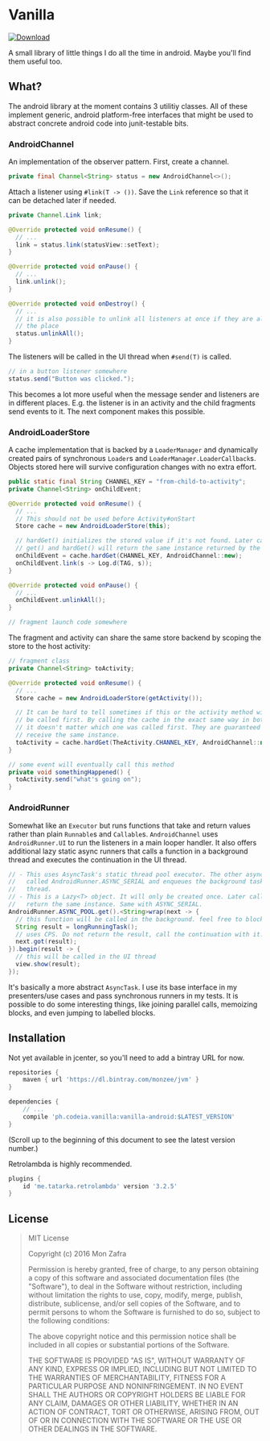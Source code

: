 # Vanilla

[ ![Download](https://api.bintray.com/packages/monzee/jvm/vanilla-android/images/download.svg) ](https://bintray.com/monzee/jvm/vanilla-android/_latestVersion)

A small library of little things I do all the time in android. Maybe you'll find
them useful too.

## What?

The android library at the moment contains 3 utilitiy classes. All of these
implement generic, android platform-free interfaces that might be used to
abstract concrete android code into junit-testable bits.

### AndroidChannel

An implementation of the observer pattern. First, create a channel.

~~~java
private final Channel<String> status = new AndroidChannel<>();
~~~

Attach a listener using `#link(T -> ())`. Save the `Link` reference so that it can be detached later
if needed.

~~~java
private Channel.Link link;

@Override protected void onResume() {
  // ...
  link = status.link(statusView::setText);
}

@Override protected void onPause() {
  // ...
  link.unlink();
}

@Override protected void onDestroy() {
  // ...
  // it is also possible to unlink all listeners at once if they are all over
  // the place
  status.unlinkAll();
}
~~~

The listeners will be called in the UI thread when `#send(T)` is called.

~~~java
// in a button listener somewhere
status.send("Button was clicked.");
~~~

This becomes a lot more useful when the message sender and listeners are in different
places. E.g. the listener is in an activity and the child fragments send events
to it. The next component makes this possible.

### AndroidLoaderStore

A cache implementation that is backed by a `LoaderManager` and dynamically
created pairs of synchronous `Loader`s and `LoaderManager.LoaderCallback`s. Objects
stored here will survive configuration changes with no extra effort.

~~~java
public static final String CHANNEL_KEY = "from-child-to-activity";
private Channel<String> onChildEvent;

@Override protected void onResume() {
  // ...
  // This should not be used before Activity#onStart
  Store cache = new AndroidLoaderStore(this);

  // hardGet() initializes the stored value if it's not found. Later calls to
  // get() and hardGet() will return the same instance returned by the factory
  onChildEvent = cache.hardGet(CHANNEL_KEY, AndroidChannel::new);
  onChildEvent.link(s -> Log.d(TAG, s));
}

@Override protected void onPause() {
  // ...
  onChildEvent.unlinkAll();
}

// fragment launch code somewhere
~~~

The fragment and activity can share the same store backend by scoping the store to the
host activity:

~~~java
// fragment class
private Channel<String> toActivity;

@Override protected void onResume() {
  // ...
  Store cache = new AndroidLoaderStore(getActivity());

  // It can be hard to tell sometimes if this or the activity method will
  // be called first. By calling the cache in the exact same way in both places,
  // it doesn't matter which one was called first. They are guaranteed to
  // receive the same instance.
  toActivity = cache.hardGet(TheActivity.CHANNEL_KEY, AndroidChannel::new);
}

// some event will eventually call this method
private void somethingHappened() {
  toActivity.send("what's going on");
}
~~~

### AndroidRunner

Somewhat like an `Executor` but runs functions that take and return values rather than
plain `Runnable`s and `Callable`s. `AndroidChannel` uses `AndroidRunner.UI` to
run the listeners in a main looper handler. It also offers additional lazy static async
runners that calls a function in a background thread and executes the
continuation in the UI thread.

~~~java
// - This uses AsyncTask's static thread pool executor. The other async runner is
//   called AndroidRunner.ASYNC_SERIAL and enqueues the background tasks in one
//   thread.
// - This is a Lazy<T> object. It will only be created once. Later calls will
//   return the same instance. Same with ASYNC_SERIAL.
AndroidRunner.ASYNC_POOL.get().<String>wrap(next -> {
  // this function will be called in the background. feel free to block the thread.
  String result = longRunningTask();
  // uses CPS. Do not return the result, call the continuation with it.
  next.got(result);
}).begin(result -> {
  // this will be called in the UI thread
  view.show(result);
});
~~~

It's basically a more abstract `AsyncTask`. I use its base interface in my
presenters/use cases and pass synchronous runners in my tests. It is possible to
do some interesting things, like joining parallel calls, memoizing blocks, and
even jumping to labelled blocks.

## Installation

Not yet available in jcenter, so you'll need to add a bintray URL for now.

~~~groovy
repositories {
    maven { url 'https://dl.bintray.com/monzee/jvm' }
}

dependencies {
    // ...
    compile 'ph.codeia.vanilla:vanilla-android:$LATEST_VERSION'
}
~~~

(Scroll up to the beginning of this document to see the latest version number.)

Retrolambda is highly recommended.

~~~groovy
plugins {
    id 'me.tatarka.retrolambda' version '3.2.5'
}
~~~

## License

> MIT License
>
> Copyright (c) 2016 Mon Zafra
>
> Permission is hereby granted, free of charge, to any person obtaining a copy
> of this software and associated documentation files (the "Software"), to deal
> in the Software without restriction, including without limitation the rights
> to use, copy, modify, merge, publish, distribute, sublicense, and/or sell
> copies of the Software, and to permit persons to whom the Software is
> furnished to do so, subject to the following conditions:
>
> The above copyright notice and this permission notice shall be included in all
> copies or substantial portions of the Software.
>
> THE SOFTWARE IS PROVIDED "AS IS", WITHOUT WARRANTY OF ANY KIND, EXPRESS OR
> IMPLIED, INCLUDING BUT NOT LIMITED TO THE WARRANTIES OF MERCHANTABILITY,
> FITNESS FOR A PARTICULAR PURPOSE AND NONINFRINGEMENT. IN NO EVENT SHALL THE
> AUTHORS OR COPYRIGHT HOLDERS BE LIABLE FOR ANY CLAIM, DAMAGES OR OTHER
> LIABILITY, WHETHER IN AN ACTION OF CONTRACT, TORT OR OTHERWISE, ARISING FROM,
> OUT OF OR IN CONNECTION WITH THE SOFTWARE OR THE USE OR OTHER DEALINGS IN THE
> SOFTWARE.

